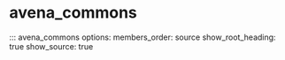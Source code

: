 # avena_commons

::: avena_commons
    options:
      members_order: source
      show_root_heading: true
      show_source: true
